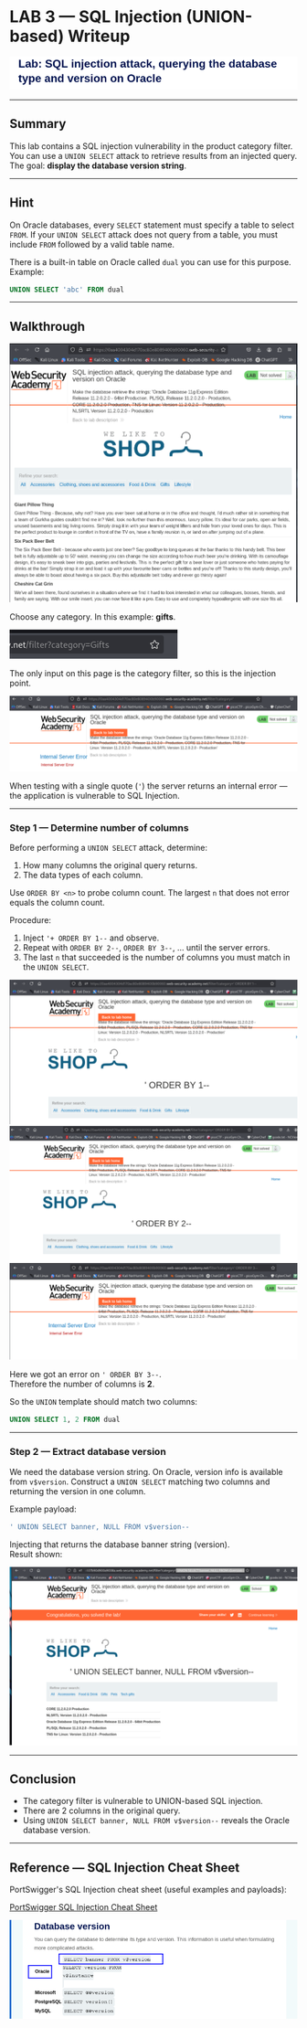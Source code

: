 
# LAB 3 — SQL Injection (UNION-based) Writeup

![Lab screenshot 1](images/image.png)

---

## Summary
This lab contains a SQL injection vulnerability in the product category filter. You can use a `UNION SELECT` attack to retrieve results from an injected query. The goal: **display the database version string**.

---

## Hint
On Oracle databases, every `SELECT` statement must specify a table to select `FROM`. If your `UNION SELECT` attack does not query from a table, you must include `FROM` followed by a valid table name.

There is a built-in table on Oracle called `dual` you can use for this purpose. Example:
```sql
UNION SELECT 'abc' FROM dual
```

---

## Walkthrough

![Choose a category](images/image2.png)

Choose any category. In this example: **gifts**.

![Category selected](images/image3.png)

The only input on this page is the category filter, so this is the injection point.

![Injection point](images/image4.png)

When testing with a single quote (`'`) the server returns an internal error — the application is vulnerable to SQL Injection.

---

### Step 1 — Determine number of columns
Before performing a `UNION SELECT` attack, determine:

1. How many columns the original query returns.
2. The data types of each column.

Use `ORDER BY <n>` to probe column count. The largest `n` that does not error equals the column count.

Procedure:
1. Inject `'+ ORDER BY 1--` and observe.
2. Repeat with `ORDER BY 2--`, `ORDER BY 3--`, ... until the server errors.
3. The last `n` that succeeded is the number of columns you must match in the `UNION SELECT`.

![Order by 1](images/image5.png)
![Order by 2](images/image6.png)
![Order by 3 error](images/image7.png)

Here we got an error on `' ORDER BY 3--`.  
Therefore the number of columns is **2**.

So the `UNION` template should match two columns:
```sql
UNION SELECT 1, 2 FROM dual
```

---

### Step 2 — Extract database version
We need the database version string. On Oracle, version info is available from `v$version`. Construct a `UNION SELECT` matching two columns and returning the version in one column.

Example payload:
```sql
' UNION SELECT banner, NULL FROM v$version--
```

Injecting that returns the database banner string (version).  
Result shown:

![Version returned](images/image9.png)

---

## Conclusion
- The category filter is vulnerable to UNION-based SQL injection.
- There are 2 columns in the original query.
- Using `UNION SELECT banner, NULL FROM v$version--` reveals the Oracle database version.

---

## Reference — SQL Injection Cheat Sheet

PortSwigger's SQL Injection cheat sheet (useful examples and payloads):

[PortSwigger SQL Injection Cheat Sheet](https://portswigger.net/web-security/sql-injection/cheat-sheet)

![PortSwigger cheat sheet excerpt](images/image8.png)

